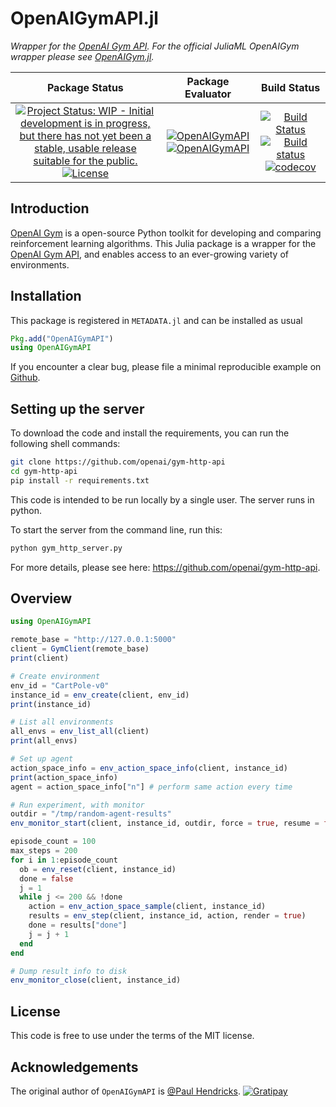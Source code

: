 # OpenAIGymAPI.jl

_Wrapper for the [OpenAI Gym API](https://github.com/openai/gym-http-api). For the official JuliaML OpenAIGym wrapper please see [OpenAIGym.jl](https://github.com/JuliaML/OpenAIGym.jl)._

| **Package Status** | **Package Evaluator** | **Build Status**  |
|:------------------:|:---------------------:|:-----------------:|
| [![Project Status: WIP - Initial development is in progress, but there has not yet been a stable, usable release suitable for the public.](http://www.repostatus.org/badges/latest/wip.svg)](http://www.repostatus.org/#wip) [![License](http://img.shields.io/badge/license-MIT-brightgreen.svg?style=flat)](LICENSE.md) |  [![OpenAIGymAPI](http://pkg.julialang.org/badges/OpenAIGymAPI_0.5.svg)](http://pkg.julialang.org/?pkg=OpenAIGymAPI&ver=0.5) [![OpenAIGymAPI](http://pkg.julialang.org/badges/OpenAIGymAPI_0.6.svg)](http://pkg.julialang.org/?pkg=OpenAIGymAPI&ver=0.6) | [![Build Status](https://travis-ci.org/JuliaML/OpenAIGymAPI.jl.svg?branch=master)](https://travis-ci.org/JuliaML/OpenAIGymAPI.jl) [![Build status](https://ci.appveyor.com/api/projects/status/b4tlr5pkrwkn0hd2/branch/master?svg=true)](https://ci.appveyor.com/project/JuliaML/openaigymapi-jl/branch/master) [![codecov](https://codecov.io/gh/JuliaML/OpenAIGymAPI.jl/branch/master/graph/badge.svg)](https://codecov.io/gh/JuliaML/OpenAIGymAPI.jl) |

## Introduction

[OpenAI Gym](https://github.com/openai/gym) is a open-source Python toolkit for developing and comparing reinforcement learning algorithms. This Julia package is a wrapper for the [OpenAI Gym API](https://github.com/openai/gym-http-api), and enables access to an ever-growing variety of environments.

Installation
------------

This package is registered in `METADATA.jl` and can be installed as usual

``` julia
Pkg.add("OpenAIGymAPI")
using OpenAIGymAPI
```

If you encounter a clear bug, please file a minimal reproducible example on [Github](https://github.com/JuliaML/OpenAIGymAPI.jl/issues).

## Setting up the server

To download the code and install the requirements, you can run the following shell commands:

``` bash
git clone https://github.com/openai/gym-http-api
cd gym-http-api
pip install -r requirements.txt
```

This code is intended to be run locally by a single user. The server runs in python.

To start the server from the command line, run this:

``` bash
python gym_http_server.py
```

For more details, please see here: <https://github.com/openai/gym-http-api>.

## Overview

``` julia
using OpenAIGymAPI

remote_base = "http://127.0.0.1:5000"
client = GymClient(remote_base)
print(client)

# Create environment
env_id = "CartPole-v0"
instance_id = env_create(client, env_id)
print(instance_id)

# List all environments
all_envs = env_list_all(client)
print(all_envs)

# Set up agent
action_space_info = env_action_space_info(client, instance_id)
print(action_space_info)
agent = action_space_info["n"] # perform same action every time

# Run experiment, with monitor
outdir = "/tmp/random-agent-results"
env_monitor_start(client, instance_id, outdir, force = true, resume = false)

episode_count = 100
max_steps = 200
for i in 1:episode_count
  ob = env_reset(client, instance_id)
  done = false
  j = 1
  while j <= 200 && !done
    action = env_action_space_sample(client, instance_id)
    results = env_step(client, instance_id, action, render = true)
    done = results["done"]
    j = j + 1
  end
end

# Dump result info to disk
env_monitor_close(client, instance_id)
```

## License

This code is free to use under the terms of the MIT license.

## Acknowledgements

The original author of `OpenAIGymAPI` is [@Paul Hendricks](<https://github.com/paulhendricks>). [![Gratipay](https://img.shields.io/gratipay/JSFiddle.svg)](https://gratipay.com/~paulhendricks/)
